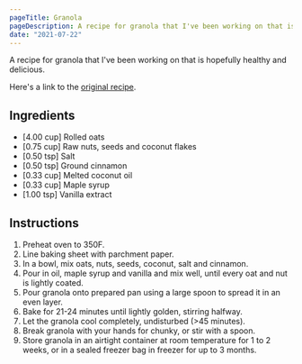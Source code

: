 ```yaml
---
pageTitle: Granola
pageDescription: A recipe for granola that I've been working on that is hopefully healthy and delicious.
date: "2021-07-22"
---
```


A recipe for granola that I've been working on that is hopefully healthy and delicious.

Here's a link to the [original recipe](https://cookieandkate.com/healthy-granola-recipe/).

## Ingredients
* [4.00 cup] Rolled oats
* [0.75 cup] Raw nuts, seeds and coconut flakes
* [0.50 tsp] Salt
* [0.50 tsp] Ground cinnamon
* [0.33 cup] Melted coconut oil
* [0.33 cup] Maple syrup
* [1.00 tsp] Vanilla extract

## Instructions
1. Preheat oven to 350F.
2. Line baking sheet with parchment paper.
3. In a bowl, mix oats, nuts, seeds, coconut, salt and cinnamon.
4. Pour in oil, maple syrup and vanilla and mix well, until every oat and nut is lightly coated.
5. Pour granola onto prepared pan using a large spoon to spread it in an even layer.
6. Bake for 21-24 minutes until lightly golden, stirring halfway.
7. Let the granola cool completely, undisturbed (>45 minutes).
8. Break granola with your hands for chunky, or stir with a spoon.
9. Store granola in an airtight container at room temperature for 1 to 2 weeks, or in a sealed freezer bag in freezer for up to 3 months.
